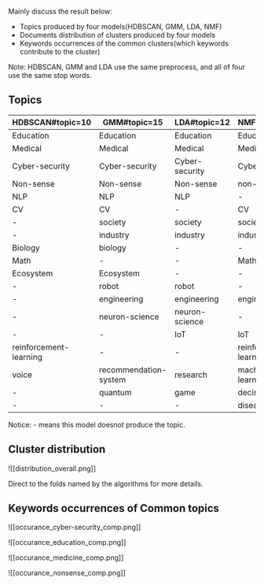 Mainly discuss the result below: 
- Topics produced by four models(HDBSCAN, GMM, LDA, NMF)
- Documents distribution of clusters produced by four models
- Keywords occurrences of  the common clusters(which keywords contribute to the cluster)

Note: HDBSCAN, GMM and LDA use the same preprocess, and all of four use the same stop words. 

## Topics

|HDBSCAN#topic=10|GMM#topic=15|LDA#topic=12|NMF#topic=14|
|---|---|---|---|
|Education|Education|Education|Education|
|Medical|Medical|Medical|Medical|
|Cyber-security|Cyber-security|Cyber-security|Cyber-security|
|Non-sense|Non-sense|Non-sense|non-sense|
|NLP|NLP|NLP|-|
|CV|CV|-|CV|
|-|society|society|society|
|-|industry|industry|industry|
|Biology|biology|-|-|
|Math|-|-|Math|
|Ecosystem|Ecosystem|-|-|
|-|robot|robot|-|
|-|engineering|engineering|engineering|
|-|neuron-science|neuron-science|-|
|-|-|IoT|IoT|
|reinforcement-learning|-|-|reinforcement-learning|
|voice|recommendation-system|research|machine learning|
|-|quantum|game|decision tree|
|-|-|-|disease|

Notice: - means this model doesnot produce the topic. 


## Cluster distribution

![[distribution_overall.png]]


Direct to the folds named by the algorithms for more details. 

## Keywords occurrences of Common topics
![[occurance_cyber-security_comp.png]]

![[occurance_education_comp.png]]

![[occurance_medicine_comp.png]]

![[occurance_nonsense_comp.png]]
